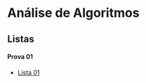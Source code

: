 # Análise de Algoritmos

## Listas

#### Prova 01
* [Lista 01](aa_files/listas/01/lista01AA.pdf)

<!-- #### Prova 02

* (não tem a lista 2)
<!--* [Lista 02](aa_files/listas/02/lista02AA.pdf)-->
<!-- * [Lista 03](aa_files/listas/03/lista03AA.pdf)
* [Lista 04](aa_files/listas/04/lista04AA.pdf) -->
